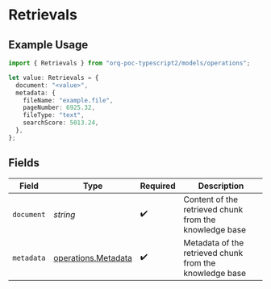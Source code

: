 # Retrievals

## Example Usage

```typescript
import { Retrievals } from "orq-poc-typescript2/models/operations";

let value: Retrievals = {
  document: "<value>",
  metadata: {
    fileName: "example.file",
    pageNumber: 6925.32,
    fileType: "text",
    searchScore: 5013.24,
  },
};
```

## Fields

| Field                                                      | Type                                                       | Required                                                   | Description                                                |
| ---------------------------------------------------------- | ---------------------------------------------------------- | ---------------------------------------------------------- | ---------------------------------------------------------- |
| `document`                                                 | *string*                                                   | :heavy_check_mark:                                         | Content of the retrieved chunk from the knowledge base     |
| `metadata`                                                 | [operations.Metadata](../../models/operations/metadata.md) | :heavy_check_mark:                                         | Metadata of the retrieved chunk from the knowledge base    |